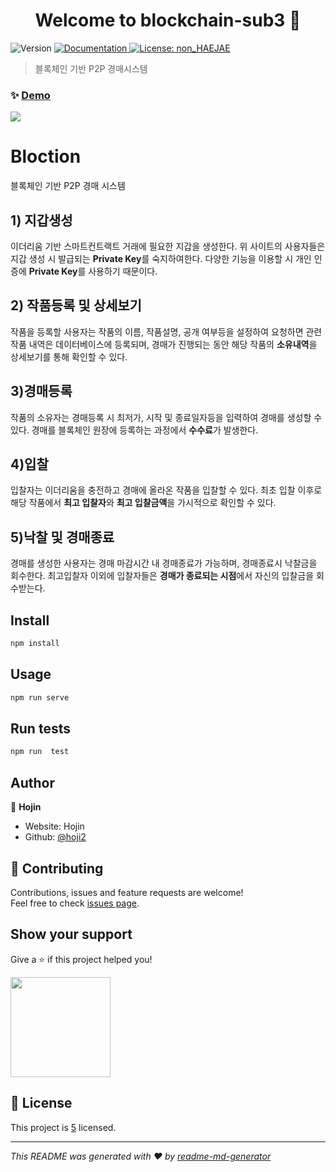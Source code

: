 <h1 align="center">Welcome to blockchain-sub3 👋</h1>
<p>
  <img alt="Version" src="https://img.shields.io/badge/version-0.2.0-blue.svg?cacheSeconds=2592000" />
  <a href="https://github.com/hoji2/BlockChain_README" target="_blank">
    <img alt="Documentation" src="https://img.shields.io/badge/documentation-yes-brightgreen.svg" />
  </a>
  <a href="https://github.com/hoji2/BlockChain_README" target="_blank">
    <img alt="License: non_HAEJAE" src="https://img.shields.io/badge/License-5-yellow.svg" />
  </a>
</p>

> 블록체인 기반 P2P 경매시스템

### ✨ [Demo](https://github.com/hoji2/BlockChain_README)

<img src="https://user-images.githubusercontent.com/45934061/68116051-39d72600-ff3d-11e9-9b13-2553fb01f567.gif">


# Bloction

블록체인 기반 P2P 경매 시스템

## 1) 지갑생성

이더리움 기반 스마트컨트랙트 거래에 필요한 지갑을 생성한다. 위 사이트의 사용자들은 지갑 생성 시 발급되는  **Private Key**를 숙지하여한다.  다양한 기능을 이용할 시 개인 인증에 **Private Key**를 사용하기 때문이다.

## 2) 작품등록 및 상세보기

작품을 등록할 사용자는 작품의 이름, 작품설명, 공개 여부등을 설정하여 요청하면 관련 작품 내역은 데이터베이스에 등록되며, 경매가 진행되는 동안 해당 작품의 **소유내역**을 상세보기를 통해 확인할 수 있다.

## 3)경매등록

작품의 소유자는  경매등록 시 최저가, 시작 및 종료일자등을 입력하여 경매를 생성할 수 있다. 경매를 블록체인 원장에 등록하는 과정에서 **수수료**가 발생한다.

## 4)입찰 

입찰자는 이더리움을 충전하고 경매에 올라온 작품을 입찰할 수 있다. 최초 입찰 이후로 해당 작품에서 **최고 입찰자**와 **최고 입찰금액**을 가시적으로 확인할 수 있다.

## 5)낙찰 및 경매종료

경매를 생성한 사용자는 경매 마감시간 내 경매종료가 가능하며, 경매종료시 낙찰금을 회수한다. 최고입찰자 이외에 입찰자들은 **경매가 종료되는 시점**에서 자신의 입찰금을 회수받는다. 


## Install

```sh
npm install
```

## Usage

```sh
npm run serve
```

## Run tests

```sh
npm run  test
```

## Author
👤 **Hojin**

* Website: Hojin
* Github: [@hoji2](https://github.com/hoji2)


## 🤝 Contributing

Contributions, issues and feature requests are welcome!<br />Feel free to check [issues page](https://github.com/hoji2/BlockChain_README).

## Show your support

Give a ⭐️ if this project helped you!

<a href="https://www.patreon.com/4">
  <img src="https://c5.patreon.com/external/logo/become_a_patron_button@2x.png" width="160">
</a>

## 📝 License

This project is [5](https://github.com/hoji2/BlockChain_README) licensed.

***
_This README was generated with ❤️ by [readme-md-generator](https://github.com/kefranabg/readme-md-generator)_
